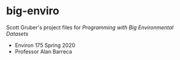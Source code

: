 # big-enviro

Scott Gruber's project files for *Programming with Big Environmental Datasets*

- Environ 175 Spring 2020
- Professor Alan Barreca

